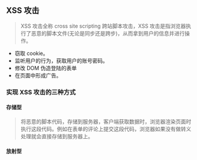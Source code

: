 ## XSS 攻击
> XSS 攻击全称 cross site scripting 跨站脚本攻击，XSS 攻击是指浏览器执行了恶意的脚本文件(无论是同步还是跨步)，从而拿到用户的信息并进行操作。
* 窃取 cookie。
* 监听用户的行为，获取用户的账号密码。
* 修改 DOM 伪造登陆的表单
* 在页面中形成广告。

### 实现 XSS 攻击的三种方式
#### 存储型
> 将恶意的脚本代码，存储到服务器，客户端获取数据时，浏览器渲染页面时执行这段代码。例如在表单的评论上提交这段代码，浏览器如果没有做转义处理就会直接存储到服务器上。

#### 放射型
> 
